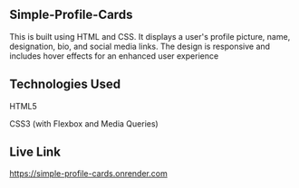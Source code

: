 ## Simple-Profile-Cards
This is  built using HTML and CSS. It displays a user's profile picture, name, designation, bio, and social media links.
The design is responsive and includes hover effects for an enhanced user experience

## Technologies Used
HTML5

CSS3 (with Flexbox and Media Queries)

## Live Link
https://simple-profile-cards.onrender.com
